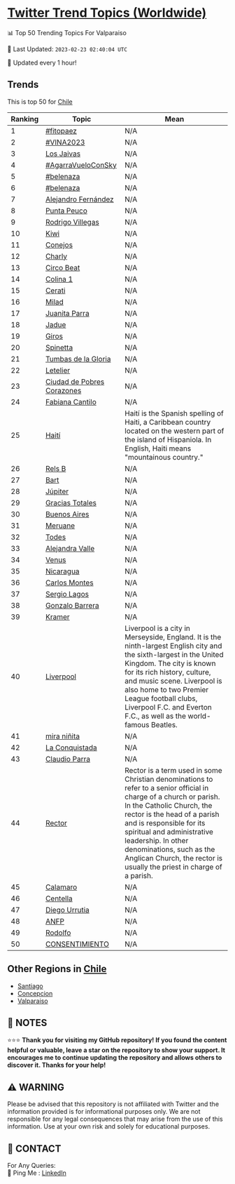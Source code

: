 [Twitter Trend Topics (Worldwide)](https://github.com/ErcinDedeoglu/Twitter-Trend-Topics)
==========


📊 Top 50 Trending Topics For Valparaiso

📆 Last Updated: `2023-02-23 02:40:04 UTC`

🔧 Updated every 1 hour!


## Trends

This is top 50 for [Chile](</Chile>)

| Ranking | Topic | Mean |
| ------- | ------------ | ------------ |
| 1 | [#fitopaez](http://twitter.com/search?q=%23fitopaez) | N/A |
| 2 | [#VINA2023](http://twitter.com/search?q=%23VINA2023) | N/A |
| 3 | [Los Jaivas](http://twitter.com/search?q=Los+Jaivas) | N/A |
| 4 | [#AgarraVueloConSky](http://twitter.com/search?q=%23AgarraVueloConSky) | N/A |
| 5 | [#belenaza](http://twitter.com/search?q=%23belenaza) | N/A |
| 6 | [#belenaza](http://twitter.com/search?q=%23belenaza) | N/A |
| 7 | [Alejandro Fernández](http://twitter.com/search?q=Alejandro+Fern%c3%a1ndez) | N/A |
| 8 | [Punta Peuco](http://twitter.com/search?q=Punta+Peuco) | N/A |
| 9 | [Rodrigo Villegas](http://twitter.com/search?q=Rodrigo+Villegas) | N/A |
| 10 | [Kiwi](http://twitter.com/search?q=Kiwi) | N/A |
| 11 | [Conejos](http://twitter.com/search?q=Conejos) | N/A |
| 12 | [Charly](http://twitter.com/search?q=Charly) | N/A |
| 13 | [Circo Beat](http://twitter.com/search?q=Circo+Beat) | N/A |
| 14 | [Colina 1](http://twitter.com/search?q=Colina+1) | N/A |
| 15 | [Cerati](http://twitter.com/search?q=Cerati) | N/A |
| 16 | [Milad](http://twitter.com/search?q=Milad) | N/A |
| 17 | [Juanita Parra](http://twitter.com/search?q=Juanita+Parra) | N/A |
| 18 | [Jadue](http://twitter.com/search?q=Jadue) | N/A |
| 19 | [Giros](http://twitter.com/search?q=Giros) | N/A |
| 20 | [Spinetta](http://twitter.com/search?q=Spinetta) | N/A |
| 21 | [Tumbas de la Gloria](http://twitter.com/search?q=Tumbas+de+la+Gloria) | N/A |
| 22 | [Letelier](http://twitter.com/search?q=Letelier) | N/A |
| 23 | [Ciudad de Pobres Corazones](http://twitter.com/search?q=Ciudad+de+Pobres+Corazones) | N/A |
| 24 | [Fabiana Cantilo](http://twitter.com/search?q=Fabiana+Cantilo) | N/A |
| 25 | [Haití](http://twitter.com/search?q=Hait%c3%ad) | Haití is the Spanish spelling of Haiti, a Caribbean country located on the western part of the island of Hispaniola. In English, Haiti means "mountainous country." |
| 26 | [Rels B](http://twitter.com/search?q=Rels+B) | N/A |
| 27 | [Bart](http://twitter.com/search?q=Bart) | N/A |
| 28 | [Júpiter](http://twitter.com/search?q=J%c3%bapiter) | N/A |
| 29 | [Gracias Totales](http://twitter.com/search?q=Gracias+Totales) | N/A |
| 30 | [Buenos Aires](http://twitter.com/search?q=Buenos+Aires) | N/A |
| 31 | [Meruane](http://twitter.com/search?q=Meruane) | N/A |
| 32 | [Todes](http://twitter.com/search?q=Todes) | N/A |
| 33 | [Alejandra Valle](http://twitter.com/search?q=Alejandra+Valle) | N/A |
| 34 | [Venus](http://twitter.com/search?q=Venus) | N/A |
| 35 | [Nicaragua](http://twitter.com/search?q=Nicaragua) | N/A |
| 36 | [Carlos Montes](http://twitter.com/search?q=Carlos+Montes) | N/A |
| 37 | [Sergio Lagos](http://twitter.com/search?q=Sergio+Lagos) | N/A |
| 38 | [Gonzalo Barrera](http://twitter.com/search?q=Gonzalo+Barrera) | N/A |
| 39 | [Kramer](http://twitter.com/search?q=Kramer) | N/A |
| 40 | [Liverpool](http://twitter.com/search?q=Liverpool) | Liverpool is a city in Merseyside, England. It is the ninth-largest English city and the sixth-largest in the United Kingdom. The city is known for its rich history, culture, and music scene. Liverpool is also home to two Premier League football clubs, Liverpool F.C. and Everton F.C., as well as the world-famous Beatles. |
| 41 | [mira niñita](http://twitter.com/search?q=mira+ni%c3%b1ita) | N/A |
| 42 | [La Conquistada](http://twitter.com/search?q=La+Conquistada) | N/A |
| 43 | [Claudio Parra](http://twitter.com/search?q=Claudio+Parra) | N/A |
| 44 | [Rector](http://twitter.com/search?q=Rector) | Rector is a term used in some Christian denominations to refer to a senior official in charge of a church or parish. In the Catholic Church, the rector is the head of a parish and is responsible for its spiritual and administrative leadership. In other denominations, such as the Anglican Church, the rector is usually the priest in charge of a parish. |
| 45 | [Calamaro](http://twitter.com/search?q=Calamaro) | N/A |
| 46 | [Centella](http://twitter.com/search?q=Centella) | N/A |
| 47 | [Diego Urrutia](http://twitter.com/search?q=Diego+Urrutia) | N/A |
| 48 | [ANFP](http://twitter.com/search?q=ANFP) | N/A |
| 49 | [Rodolfo](http://twitter.com/search?q=Rodolfo) | N/A |
| 50 | [CONSENTIMIENTO](http://twitter.com/search?q=CONSENTIMIENTO) | N/A |



## Other Regions in [Chile](</Chile>)

* [Santiago](</Chile/Santiago.md>)
* [Concepcion](</Chile/Concepcion.md>)
* [Valparaiso](</Chile/Valparaiso.md>)



## 📝 NOTES

⭐⭐⭐ **Thank you for visiting my GitHub repository! If you found the content helpful or valuable, leave a star on the repository to show your support. It encourages me to continue updating the repository and allows others to discover it. Thanks for your help!**


## ⚠️ WARNING

Please be advised that this repository is not affiliated with Twitter and the information provided is for informational purposes only. We are not responsible for any legal consequences that may arise from the use of this information. Use at your own risk and solely for educational purposes.


## 📨 CONTACT

 For Any Queries:  
            🏓 Ping Me : [LinkedIn](https://www.linkedin.com/in/ercindedeoglu/)
